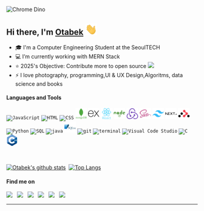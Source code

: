  <!--
**UjwalKandi/UjwalKandi** is a ✨ _special_ ✨ repository because its `README.md` (this file) appears on your GitHub profile.
-->

![Chrome Dino](https://mir-s3-cdn-cf.behance.net/project_modules/max_1200/4ff07986208593.5d9a654e92f36.gif)

<h2 align="left">Hi there, I'm <a href="" target="_blank" rel="noopener noreferrer">Otabek</a> <img src="https://raw.githubusercontent.com/ABSphreak/ABSphreak/master/gifs/Hi.gif" height="30" />
 
<!--<a href="https://github.com/UjwalKandi"><img align='right' src='https://github.com/UjwalKandi/UjwalKandi/blob/changes-to-readme/svg/87202985-820dcb80-c2b6-11ea-9f56-7ec461c497c3.gif' width='150"'></a>-->
</h2>

- 🎓 I'm a Computer Engineering Student at the SeoulTECH
- 💻 I’m currently working with MERN Stack
- ⭐ 2025's Objective: Contribute more to open source <img src="https://media.giphy.com/media/WUlplcMpOCEmTGBtBW/giphy.gif" width="30">
- ⚡ I love photography, programming,UI & UX Design,Algoritms, data science and books

#### Languages and Tools

<p>
  <code><img height="30" src="https://raw.githubusercontent.com/UjwalKandi/UjwalKandi/changes-to-readme/svg/javascript.svg" alt="JavaScript" title="JavaScript"></code>
  <code><img height="30" src="https://raw.githubusercontent.com/UjwalKandi/UjwalKandi/changes-to-readme/svg/html-5.svg" alt="HTML" title="HTML"></code>
  <code><img height="30" src="https://raw.githubusercontent.com/UjwalKandi/UjwalKandi/changes-to-readme/svg/css-3.svg" alt="CSS" title="CSS"></code>
  <code><img height="30" src="https://github.com/devicons/devicon/blob/master/icons/mongodb/mongodb-plain-wordmark.svg" alt="MongoDB" title="MongoDB"></code>
  <code><img height="30" src="https://github.com/devicons/devicon/blob/master/icons/express/express-original.svg" alt="Express" title="Express"></code>
  <code><img height="30" src="https://github.com/devicons/devicon/blob/master/icons/react/react-original-wordmark.svg" alt="ReactJS" title="ReactJS"></code>
  <code><img height="30" src="https://github.com/devicons/devicon/blob/master/icons/nodejs/nodejs-plain-wordmark.svg" alt="NodeJS" title="NodeJS"></code>
  <code><img height="30" src="https://github.com/devicons/devicon/blob/master/icons/redux/redux-original.svg" alt="Redux" title="Redux"></code>
  <code><img height="30" src="https://github.com/devicons/devicon/blob/master/icons/sass/sass-original.svg" alt="Sass" title="Sass"></code>
  <code><img height="30" src="https://github.com/devicons/devicon/blob/master/icons/tailwindcss/tailwindcss-original.svg" alt="TailwindCSS" title="TailwindCSS"></code>
  <code><img height="30" src="https://github.com/devicons/devicon/blob/master/icons/nextjs/nextjs-original-wordmark.svg" alt="NextJS" title="NextJS"></code>
  <code><img height="30" src="https://github.com/devicons/devicon/blob/master/icons/reactrouter/reactrouter-original.svg" alt="React Router" title="React Router"></code>
  <code><img height="30" src="https://raw.githubusercontent.com/UjwalKandi/UjwalKandi/changes-to-readme/svg/python-5.svg" alt="Python" title="Python"></code>
  <code><img height="30" src="https://raw.githubusercontent.com/UjwalKandi/UjwalKandi/changes-to-readme/svg/sql.png" alt="SQL" title="SQL"></code>
  <code><img height="30" src="https://raw.githubusercontent.com/UjwalKandi/UjwalKandi/changes-to-readme/svg/java-4.svg" alt="java" title="Java"></code>
  <code><img height="30" src="https://github.com/devicons/devicon/blob/master/icons/sqlite/sqlite-original-wordmark.svg" alt="sqllite" title="SQL Lite"></code>
  <code><img height="30" src="https://raw.githubusercontent.com/UjwalKandi/UjwalKandi/changes-to-readme/svg/git-icon.svg" alt="git" title="git"></code>
  <code><img height="30" src="https://raw.githubusercontent.com/UjwalKandi/UjwalKandi/changes-to-readme/svg/terminal-1.svg" alt="terminal" title="Ternimal"></code>
  <code><img height="30" src="https://raw.githubusercontent.com/UjwalKandi/UjwalKandi/changes-to-readme/svg/visual-studio-code-1.svg" alt="Visual Code Studio" title="VS Code"></code>
  <code><img height="30" src="https://raw.githubusercontent.com/UjwalKandi/UjwalKandi/changes-to-readme/svg/c-2975.svg" alt="C" title="C"></code>
  <code><img height="30" src="https://github.com/devicons/devicon/blob/master/icons/cplusplus/cplusplus-original.svg" alt="C++" title="C++"></code>

<!--
  <code><img height="25" src="https://raw.githubusercontent.com/UjwalKandi/UjwalKandi/changes-to-readme/svg/r-lang.svg" alt="R"></code>
  <code><img height="25" src="https://raw.githubusercontent.com/UjwalKandi/UjwalKandi/changes-to-readme/svg/c-2975.svg" alt="C"></code>
  <code><img height="25" src="https://raw.githubusercontent.com/UjwalKandi/UjwalKandi/master/svg/Matlab_Logo.png" alt="MATLAB"></code>
  <code><img height="25" src="https://raw.githubusercontent.com/UjwalKandi/UjwalKandi/changes-to-readme/svg/tableau-software.svg" alt="Tableau"></code>-
  <code><img height="25" src="https://raw.githubusercontent.com/UjwalKandi/UjwalKandi/changes-to-readme/svg/power-bi-1.svg" alt="Power BI"></code>
  <code><img height="25" src="https://github.com/UjwalKandi/UjwalKandi/blob/c45f674e1145d04d97cd57f4e9dac336c5e29600/svg/jira-3.svg" alt="Jira"></code>
  -->

</p>

<br />

[![Otabek's github stats](https://github-readme-stats.ujwalkandi.vercel.app/api?username=BekCodingAddict&count_private=true&show_icons=true&theme=blue-green&hide_rank=false&include_all_commits=true)](https://github.com/BekCodingAddict?tab=repositories)&nbsp;&nbsp;[![Top Langs](https://github-readme-stats.ujwalkandi.vercel.app/api/top-langs/?username=BekCodingAddict&layout=compact&langs_count=10&theme=blue-green)](https://github.com/BekCodingAddict)

<!-- <a href="https://www.adamalston.com/"><img height="137px" src="https://github-readme-stats.vercel.app/api?username=UjwalKandi&hide_title=true&hide_border=true&show_icons=true&include_all_commits=true&count_private=true&line_height=21&text_color=000&icon_color=000&bg_color=0,ea6161,ffc64d,fffc4d,52fa5a&theme=graywhite" />wi*quL3fcV<img height="137px" src="https://github-readme-stats.vercel.app/api/top-langs/?username=UjwalKandi&hide=html&hide_title=true&hide_border=true&layout=compact&langs_count=6&exclude_repo=comp426,Redventures-Movie-Quotes&text_color=000&icon_color=fff&bg_color=0,52fa5a,4dfcff,c64dff&theme=graywhite" /></a> -->

#### Find me on

<!--
<p align='left'>
   <a href="https://www.linkedin.com/in/ujwalkandi" target="_blank"><img height="25" src="https://raw.githubusercontent.com/UjwalKandi/UjwalKandi/changes-to-readme/svg/linkedin-icon-2.svg"></a>&nbsp;&nbsp;
 <a href="https://twitter.com/UjwalKandiii" target="_blank"><img height="25" src="https://raw.githubusercontent.com/UjwalKandi/UjwalKandi/changes-to-readme/svg/twitter-3.svg"></a>&nbsp;&nbsp;
 <a href="https://instagram.com/ujwal_kandi" target="_blank"><img height="25" src="https://raw.githubusercontent.com/UjwalKandi/UjwalKandi/changes-to-readme/svg/instagram-2-1.svg"></a>&nbsp;&nbsp;
 <a href="https://www.kaggle.com/ujwalkandi" target="_blank"><img height="25" src="https://raw.githubusercontent.com/UjwalKandi/UjwalKandi/changes-to-readme/svg/Kaggle%20Icon.svg"></a>&nbsp;&nbsp;
 <a href="https://public.tableau.com/profile/ujwal.kandi#!/" target="_blank"><img height="25" src="https://raw.githubusercontent.com/UjwalKandi/UjwalKandi/changes-to-readme/svg/tableau-software.svg"></a>&nbsp;&nbsp;
 <a href="https://github.com/UjwalKandi" target="_blank"><img height="25" src="https://raw.githubusercontent.com/UjwalKandi/UjwalKandi/changes-to-readme/svg/github-1.svg"></a>&nbsp;&nbsp;

 </p>
 -->

 <p align='left'>
 <a href="https://www.linkedin.com/in/bekcodingaddict" target="_blank"><img height="25" src="https://raw.githubusercontent.com/UjwalKandi/UjwalKandi/changes-to-readme/svg/linkedin%20rect.svg"></a>&nbsp;&nbsp;
 <a href="https://twitter.com/" target="_blank"><img height="25" src="https://raw.githubusercontent.com/UjwalKandi/UjwalKandi/changes-to-readme/svg/twitter%20rect.svg"></a>&nbsp;&nbsp;
 <a href="https://www.instagram.com/bek_coding_addict" target="_blank"><img height="25" src="https://raw.githubusercontent.com/UjwalKandi/UjwalKandi/changes-to-readme/svg/insta%20rect.svg"></a>&nbsp;&nbsp;
 <a href="https://www.kaggle.com/" target="_blank"><img height="25" src="https://raw.githubusercontent.com/UjwalKandi/UjwalKandi/changes-to-readme/svg/Kaggle%20rect.svg"></a>&nbsp;&nbsp;
 <a href="https://public.tableau.com/profile/#!/" target="_blank"><img height="25" src="https://raw.githubusercontent.com/UjwalKandi/UjwalKandi/changes-to-readme/svg/tableau%20rect.svg"></a>&nbsp;&nbsp;
 <a href="https://dev.to/" target="_blank"><img height="25" src="https://raw.githubusercontent.com/UjwalKandi/UjwalKandi/master/svg/Dev--black.svg"></a>&nbsp;&nbsp;

 
 </p>

 <!--
![build](https://github.com/UjwalKandi/UjwalKandi/blob/changes-to-readme/svg/badge.svg)
![GitHub last commit](https://github.com/UjwalKandi/UjwalKandi/blob/master/svg/last%20commit.svg)
![pv](https://pageview.vercel.app/?github_user=UjwalKandi) -->

---

